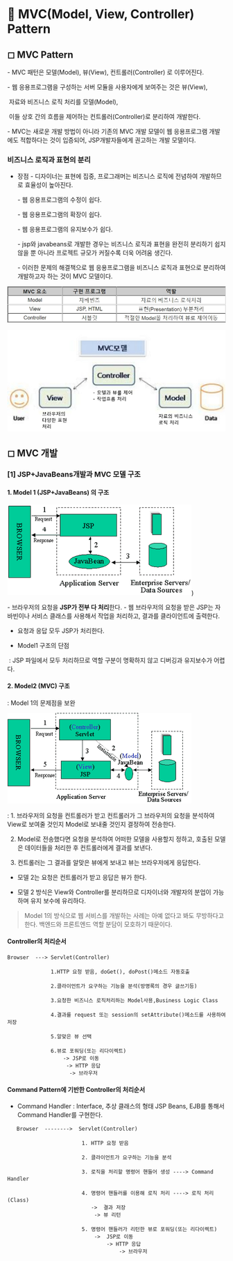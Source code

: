 # 🔸 MVC(Model, View, Controller) Pattern



## ◻ MVC Pattern

\- MVC 패턴은 모델(Model), 뷰(View), 컨트롤러(Controller) 로 이루어진다.

\- 웹 응용프로그램을 구성하는 서버 모듈을 사용자에게 보여주는 것은 뷰(View), 

​	자료와 비즈니스 로직 처리를 모델(Model), 

​	이들 상호 간의 흐름을 제어하는 컨트롤러(Controller)로 분리하여 개발한다.

\- MVC는 새로운 개발 방법이 아니라 기존의 MVC 개발 모델이 웹 응용프로그램 개발에도 적합하다는 것이 입증되어, JSP개발자들에게 권고하는 개발 모델이다.



### 비즈니스 로직과 표현의 분리

- 장점
  \- 디자이너는 표현에 집중, 프로그래머는 비즈니스 로직에 전념하여 개발하므로 효율성이 높아진다.

  \- 웹 응용프로그램의 수정이 쉽다.

  \- 웹 응용프로그램의 확장이 쉽다.

  \- 웹 응용프로그램의 유지보수가 쉽다.

  \- jsp와 javabeans로 개발한 경우는 비즈니스 로직과 표현을 완전히 분리하기 쉽지 않을 뿐 아니라 프로젝트 규모가 커질수록 더욱 어려움 생긴다.

  \- 이러한 문제의 해결책으로 웹 응용프로그램을 비즈니스 로직과 표현으로 분리하여 개발하고자 하는 것이 MVC 모델이다.

![mvc](https://github.com/yuseons/TIL/blob/master/image/MVC.jpg)

![MVC2](https://github.com/yuseons/TIL/blob/master/image/MVC2.jpg)



## ◻ MVC 개발

### [1] JSP+JavaBeans개발과 MVC 모델 구조
#### 1. Model 1 (JSP+JavaBeans) 의 구조 

![model1](https://github.com/yuseons/TIL/blob/master/image/model1.jpg))

\- 브라우저의 요청을 **JSP가 전부 다 처리**한다.
\- 웹 브라우저의 요청을 받은 JSP는 자바빈이나 서비스 클래스를 사용해서 작업을 처리하고, 결과를 클라이언트에 출력한다.

-  요청과 응답 모두 JSP가 처리한다.

- Model1 구조의 단점 

​	:  JSP 파일에서 모두 처리하므로 역할 구분이 명확하지 않고 디버깅과 유지보수가 어렵다.



#### 2. Model2 (MVC) 구조

: Model 1의 문제점을 보완

![model2](https://github.com/yuseons/TIL/blob/master/image/model2.jpg)



: 1. 브라우저의 요청을 컨트롤러가 받고 컨트롤러가 그 브라우저의 요청을 분석하여 View로 보여줄 것인지 	     	Model로 보내줄 것인지 결정하여 전송한다.

2. Model로 전송했다면 요청을 분석하여 어떠한 모델을 사용할지 정하고, 호출된 모델은 데이터들을 처리한 후 컨트롤러에게 결과를 보낸다.

3. 컨트롤러는 그 결과를 알맞은 뷰에게 보내고 뷰는 브라우저에게 응답한다.


- 모델 2는 요청은 컨트롤러가 받고 응답은 뷰가 한다.

- 모델 2 방식은 View와 Controller를 분리하므로 디자이너와 개발자의 분업이 가능하며 유지 보수에 유리하다.


> Model 1의 방식으로 웹 서비스를 개발하는 사례는 아예 없다고 봐도 무방하다고 한다.   백엔드와 프론트엔드 역할 분담이 모호하기 때문이다.



#### Controller의 처리순서 


```
Browser  ---> Servlet(Controller) 

        	  1.HTTP 요청 받음, doGet(), doPost()메소드 자동호출 

        	  2.클라이언트가 요구하는 기능을 분석(방명록의 경우 글쓰기등) 
        	  
        	  3.요청한 비즈니스 로직처리하는 Model사용,Business Logic Class 

        	  4.결과를 request 또는 session의 setAttribute()메소드를 사용하여 저장 

        	  5.알맞은 뷰 선택 

        	  6.뷰로 포워딩(또는 리다이렉트)   
             	  -> JSP로 이동
        	       -> HTTP 응답
        	        -> 브라우저 

```



#### Command Pattern에 기반한 Controller의 처리순서 

- Command Handler : Interface, 추상 클래스의 형태 
    									JSP Beans, EJB를 통해서 Command Handler를 구현한다. 


```
   Browser  -------->  Servlet(Controller) 

             			1. HTTP 요청 받음 
             			
                        2. 클라이언트가 요구하는 기능을 분석 
                        
                        3. 로직을 처리할 명령어 핸들어 생성 ----> Command Handler 
                        
                        4. 명령어 핸들러를 이용해 로직 처리 ----> 로직 처리 (Class) 
                           ->  결과 저장 
    						-> 뷰 리턴
    						
                        5. 명령어 핸들러가 리턴한 뷰로 포워딩(또는 리다이렉트) 
    						->  JSP로 이동
    							-> HTTP 응답 
    								-> 브라우저
```

